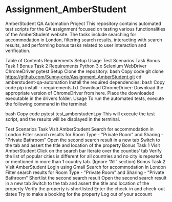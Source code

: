 # Assignment_AmberStudent
AmberStudent QA Automation Project
This repository contains automated test scripts for the QA assignment focused on testing various functionalities of the AmberStudent website. The tasks include searching for accommodation in London, filtering search results, interacting with search results, and performing bonus tasks related to user interaction and verification.

Table of Contents
Requirements
Setup
Usage
Test Scenarios
Task
Bonus Task 1
Bonus Task 2
Requirements
Python 3.x
Selenium WebDriver
ChromeDriver
pytest
Setup
Clone the repository:
bash
Copy code
git clone https://github.com/Sunny-crio/Assignment_AmberStudent.git
cd amberstudent-qa-automation
Install the required dependencies:
bash
Copy code
pip install -r requirements.txt
Download ChromeDriver:
Download the appropriate version of ChromeDriver from here.
Place the downloaded executable in the drivers folder.
Usage
To run the automated tests, execute the following command in the terminal:

bash
Copy code
pytest test_amberstudent.py
This will execute the test script, and the results will be displayed in the terminal.

Test Scenarios
Task
Visit AmberStudent
Search for accommodation in London
Filter search results for Room Type - "Private Room" and Sharing - "Private Bathroom"
Open the second search result in a new tab
Switch to the tab and assert the title and location of the property
Bonus Task 1
Visit AmberStudent
Click on the search bar
Iterate over the counties’ tab
Verify the list of popular cities is different for all countries and no city is repeated or mentioned in more than 1 country tab. (Ignore “All” section)
Bonus Task 2
Visit AmberStudent
Login using Gmail
Search for accommodation in London
Filter search results for Room Type - "Private Room" and Sharing - "Private Bathroom"
Shortlist the second search result
Open the second search result in a new tab
Switch to the tab and assert the title and location of the property
Verify the property is shortlisted
Enter the check-in and check-out dates
Try to make a booking for the property
Log out of your account
